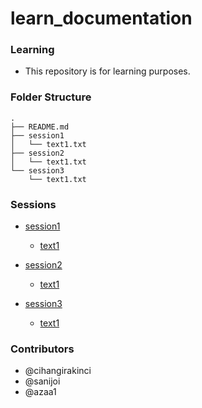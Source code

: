 # learn_documentation

### Learning
* This repository is for learning purposes.

### Folder Structure
```
.
├── README.md
├── session1
│   └── text1.txt
├── session2
│   └── text1.txt
└── session3
    └── text1.txt
```

### Sessions
- [session1](session1)
  
    - [text1](session1/text1.txt)
- [session2](session2)

    - [text1](session2/text1.txt)
- [session3](session3)

    - [text1](session3/text1.txt)

### Contributors
- @cihangirakinci
- @sanijoi
- @azaa1
